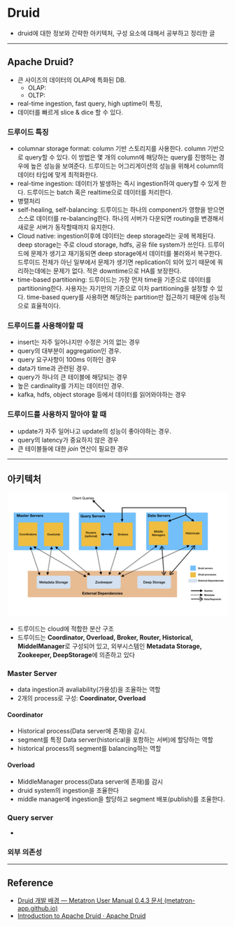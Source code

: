 # Druid

- druid에 대한 정보와 간략한 아키텍처, 구성 요소에 대해서 공부하고 정리한 글

- - -

## Apache Druid?

- 큰 사이즈의 데이터의 OLAP에 특화된 DB.
	- OLAP: 
	- OLTP: 
- real-time ingestion, fast query, high uptime이 특징,
- 데이터를 빠르게 slice & dice 할 수 있다.

### 드루이드 특징

- columnar storage format: column 기반 스토리지를 사용한다. column 기반으로 query할 수 있다. 이 방법은 몇 개의 column에 해당하는 query를 진행하는 경우에 높은 성능을 보여준다. 드루이드는 어그리게이션의 성능을 위해서 column의 데이터 타입에 맞게 최적화한다.
- real-time ingestion: 데이터가 발생하는 즉시 ingestion하여 query할 수 있게 한다. 드루이드는 batch 혹은 realtime으로 데이터를 처리한다.
- 병렬처리
- self-healing, self-balancing: 드루이드는 하나의 component가 영향을 받으면 스스로 데이터를 re-balancing한다. 하나의 서버가 다운되면 routing을 변경해서 새로운 서버가 동작할때까지 유지한다.
- Cloud native: ingestion이후에 데이터는 deep storage라는 곳에 복제된다. deep storage는 주로 cloud storage, hdfs, 공유 file system가 쓰인다. 드루이드에 문제가 생기고 재기동되면 deep storage에서 데이터를 불러와서 복구한다. 드루이드 전체가 아닌 일부에서 문제가 생기면 replication이 되어 있기 때문에 쿼리하는데에는 문제가 없다. 적은 downtime으로 HA를 보장한다.
- time-based partitioning: 드루이드는 가장 먼저 time을 기준으로 데이터를 partitioning한다. 사용자는 자기만의 기준으로 이차 partitioning을 설정할 수 있다. time-based query를 사용하면 해당하는 partition만 접근하기 때문에 성능적으로 효율적이다.

### 드루이드를 사용해야할 때

- insert는 자주 일어나지만 수정은 거의 없는 경우
- query의 대부분이 aggregation인 경우. 
- query 요구사항이 100ms 이하인 경우
- data가 time과 관련된 경우. 
- query가 하나의 큰 테이블에 해당되는 경우
- 높은 cardinality를 가지는 데이터인 경우. 
- kafka, hdfs, object storage 등에서 데이터를 읽어와야하는 경우

### 드루이드를 사용하지 말아야 할 때

- update가 자주 일어나고 update의 성능이 좋아야하는 경우.
- query의 latency가 중요하지 않은 경우
- 큰 테이블들에 대한 *join* 연산이 필요한 경우

- - -

## 아키텍처

![](att/Pasted%20image%2020230526211859.png)

- 드루이드는 cloud에 적합한 분산 구조 
- 드루이드는 **Coordinator, Overload, Broker, Router, Historical, MiddelManager**로 구성되어 있고, 외부시스템인 **Metadata Storage, Zookeeper, DeepStorage**에 의존하고 있다

### Master Server

- data ingestion과 avaliability(가용성)을 조율하는 역할
- 2개의 process로 구성: **Coordinator, Overload**

#### Coordinator 

- Historical process(Data server에 존재)을 감시.
- segment를 특정 Data server(historical을 포함하는 서버)에 할당하는 역할
- historical process의 segment를 balancing하는 역할

#### Overload

- MiddleManager process(Data server에 존재)를 감시
- druid system의 ingestion을 조율한다
- middle manager에 ingestion을 할당하고 segment 배포(publish)를 조율한다.

### Query server

- 

### 외부 의존성



- - -

## Reference

- [Druid 개발 배경 — Metatron User Manual 0.4.3 문서 (metatron-app.github.io)](https://metatron-app.github.io/metatron-doc-discovery/discovery/part01/druid_background.html)
- [Introduction to Apache Druid · Apache Druid](https://druid.apache.org/docs/latest/design/)